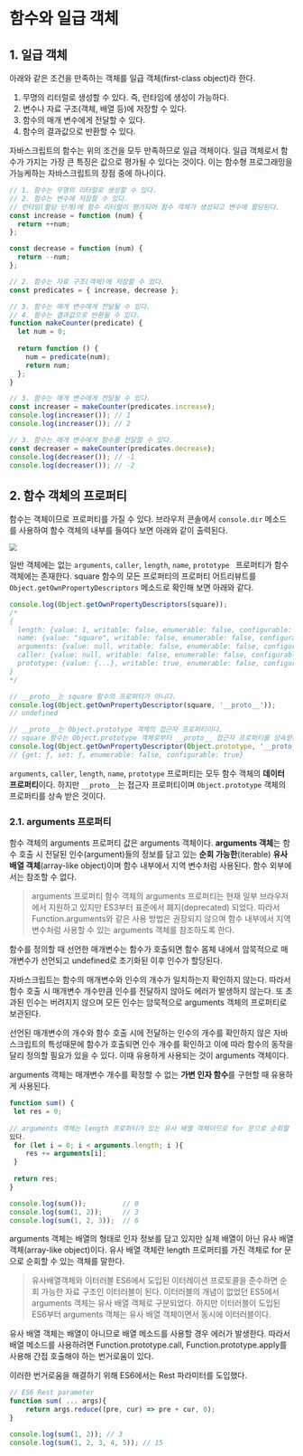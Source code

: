 # 함수와 일급 객체

## 1. 일급 객체

아래와 같은 조건을 만족하는 객체를 일급 객체(first-class object)라 한다.

1. 무명의 리터럴로 생성할 수 있다. 즉, 런타임에 생성이 가능하다.
2. 변수나 자료 구조(객체, 배열 등)에 저장할 수 있다.
3. 함수의 매개 변수에게 전달할 수 있다.
4. 함수의 결과값으로 반환할 수 있다.

자바스크립트의 함수는 위의 조건을 모두 만족하므로 일급 객체이다. 일급 객체로서 함수가 가지는 가장 큰 특징은 값으로 평가될 수 있다는 것이다. 이는 함수형 프로그래밍을 가능케하는 자바스크립트의 장점 중에 하나이다. 

```javascript
// 1. 함수는 무명의 리터럴로 생성할 수 있다.
// 2. 함수는 변수에 저장할 수 있다.
// 런타임(할당 단계)에 함수 리터럴이 평가되어 함수 객체가 생성되고 변수에 할당된다.
const increase = function (num) {
  return ++num;
};

const decrease = function (num) {
  return --num;
};

// 2. 함수는 자료 구조(객체)에 저장할 수 있다.
const predicates = { increase, decrease };

// 3. 함수는 매개 변수에게 전달될 수 있다.
// 4. 함수는 결과값으로 반환될 수 있다.
function makeCounter(predicate) {
  let num = 0;
  
  return function () {
    num = predicate(num);
    return num;
  };
}

// 3. 함수는 매개 변수에게 전달될 수 있다.
const increaser = makeCounter(predicates.increase);
console.log(increaser()); // 1
console.log(increaser()); // 2

// 3. 함수는 매개 변수에게 함수를 전달할 수 있다.
const decreaser = makeCounter(predicates.decrease);
console.log(decreaser()); // -1
console.log(decreaser()); // -2
```



## 2. 함수 객체의 프로퍼티

함수는 객체이므로 프로퍼티를 가질 수 있다. 브라우저 콘솔에서 `console.dir` 메소드를 사용하여 함수 객체의 내부를 들여다 보면 아래와 같이 출력된다.

<img src="C:\Users\soarm\Downloads\property.jpg" style="zoom: 80%;" />

일반 객체에는 없는 `arguments`, `caller`, `length`, `name`, `prototype ` 프로퍼티가 함수 객체에는 존재한다. square 함수의 모든 프로퍼티의 프로퍼티 어트리뷰트를 `Object.getOwnPropertyDescriptors` 메소드로 확인해 보면 아래와 같다.

```javascript
console.log(Object.getOwnPropertyDescriptors(square));
/*
{
  length: {value: 1, writable: false, enumerable: false, configurable: true},
  name: {value: "square", writable: false, enumerable: false, configurable: true},
  arguments: {value: null, writable: false, enumerable: false, configurable: false},
  caller: {value: null, writable: false, enumerable: false, configurable: false},
  prototype: {value: {...}, writable: true, enumerable: false, configurable: false}
}
*/

// __proto__는 square 함수의 프로퍼티가 아니다.
console.log(Object.getOwnPropertyDescriptor(square, '__proto__'));
// undefined

// __proto__는 Object.prototype 객체의 접근자 프로퍼티이다.
// square 함수는 Object.prototype 객체로부터 __proto__ 접근자 프로퍼티를 상속받는다.
console.log(Object.getOwnPropertyDescriptor(Object.prototype, '__proto__'));
// {get: ƒ, set: ƒ, enumerable: false, configurable: true}
```

`arguments`, `caller`, `length`, `name`, `prototype` 프로퍼티는 모두 함수 객체의 **데이터 프로퍼티**이다. 하지만 `__proto__`는 접근자 프로퍼티이며 `Object.prototype` 객체의 프로퍼티를 상속 받은 것이다.



### 2.1. arguments 프로퍼티

함수 객체의 arguments 프로퍼티 값은 arguments 객체이다. **arguments 객체**는 함수 호출 시 전달된 인수(argument)들의 정보를 담고 있는 **순회 가능한**(iterable) **유사 배열 객체**(array-like object)이며 함수 내부에서 지역 변수처럼 사용된다. 함수 외부에서는 참조할 수 없다.

> arguments 프로퍼티
> 함수 객체의 arguments 프로퍼티는 현재 일부 브라우저에서 지원하고 있지만 ES3부터 표준에서 폐지(deprecated) 되었다. 따라서 Function.arguments와 같은 사용 방법은 권장되지 않으며 함수 내부에서 지역 변수처럼 사용할 수 있는 arguments 객체를 참조하도록 한다.

함수를 정의할 때 선언한 매개변수는 함수가 호출되면 함수 몸체 내에서 암묵적으로 매개변수가 선언되고 undefined로 초기화된 이후 인수가 할당된다.

자바스크립트는 함수의 매개변수와 인수의 개수가 일치하는지 확인하지 않는다. 따라서 함수 호출 시 매개변수 개수만큼 인수를 전달하지 않아도 에러가 발생하지 않는다. 또 초과된 인수는 버려지지 않으며 모든 인수는 암묵적으로 arguments 객체의 프로퍼티로 보관된다.

선언된 매개변수의 개수와 함수 호출 시에 전달하는 인수의 개수를 확인하지 않은 자바스크립트의 특성때문에 함수가 호출되면 인수 개수를 확인하고 이에 따라 함수의 동작을 달리 정의할 필요가 있을 수 있다. 이때 유용하게 사용되는 것이 arguments 객체이다.

arguments 객체는 매개변수 개수를 확정할 수 없는 **가변 인자 함수**를 구현할 때 유용하게 사용된다.

```javascript
function sum() {
 let res = 0;
 
// arguments 객체는 length 프로퍼티가 있는 유사 배열 객체이므로 for 문으로 순회할 수
있다.
 for (let i = 0; i < arguments.length; i ){
 	res += arguments[i];
 }
    
 return res;
}

console.log(sum()); 		// 0
console.log(sum(1, 2)); 	// 3
console.log(sum(1, 2, 3));  // 6
```

arguments 객체는 배열의 형태로 인자 정보를 담고 있지만 실제 배열이 아닌 유사 배열 객체(array-like object)이다. 유사 배열 객체란 length 프로퍼티를 가진 객체로 for 문으로 순회할 수 있는 객체를 말한다.

> 유사배열객체와 이터러블
> ES6에서 도입된 이터레이션 프로토콜을 준수하면 순회 가능한 자료 구조인 이터러블이 된다. 이터러블의 개념이 없었던 ES5에서 arguments 객체는 유사 배열 객체로 구분되었다. 하지만 이터러블이 도입된 ES6부터 arguments 객체는 유사 배열 객체이면서 동시에 이터러블이다.

유사 배열 객체는 배열이 아니므로 배열 메소드를 사용할 경우 에러가 발생한다. 따라서 배열 메소드를 사용하려면 Function.prototype.call, Function.prototype.apply를 사용해 간접 호출해야 하는 번거로움이 있다.

이러한 번거로움을 해결하기 위해 ES6에서는 Rest 파라미터를 도입했다.

```javascript
// ES6 Rest parameter
function sum( ... args){
	return args.reduce((pre, cur) => pre + cur, 0);
}

console.log(sum(1, 2)); // 3
console.log(sum(1, 2, 3, 4, 5)); // 15
```

